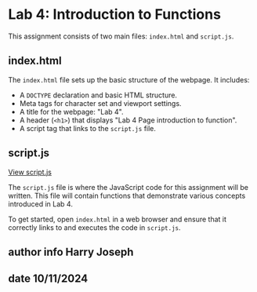 # Lab 4: Introduction to Functions

This assignment consists of two main files: `index.html` and `script.js`.

## index.html

The `index.html` file sets up the basic structure of the webpage. It includes:

- A `DOCTYPE` declaration and basic HTML structure.
- Meta tags for character set and viewport settings.
- A title for the webpage: "Lab 4".
- A header (`<h1>`) that displays "Lab 4 Page introduction to function".
- A script tag that links to the `script.js` file.

## script.js
[View script.js](./script.js)

The `script.js` file is where the JavaScript code for this assignment will be written. This file will contain functions that demonstrate various concepts introduced in Lab 4.

To get started, open `index.html` in a web browser and ensure that it correctly links to and executes the code in `script.js`.

## author info Harry Joseph

## date 10/11/2024
